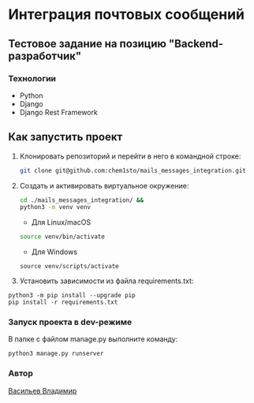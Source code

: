 # Интеграция почтовых сообщений
## Тестовое задание на позицию "Backend-разработчик"

### Технологии

- Python
- Django
- Django Rest Framework

## Как запустить проект

1. Клонировать репозиторий и перейти в него в командной строке:
    ```bash
    git clone git@github.com:chem1sto/mails_messages_integration.git
    ```
2. Создать и активировать виртуальное окружение:
    ```bash
    cd ./mails_messages_integration/ &&
    python3 -m venv venv
    ```
    * Для Linux/macOS
    ```bash
    source venv/bin/activate
    ```
    * Для Windows
    ```shell
    source venv/scripts/activate
    ```
3. Установить зависимости из файла requirements.txt:
```
python3 -m pip install --upgrade pip
pip install -r requirements.txt
```

### Запуск проекта в dev-режиме

В папке с файлом manage.py выполните команду:
```
python3 manage.py runserver
```
### Автор

[Васильев Владимир](https://github.com/chem1sto)
